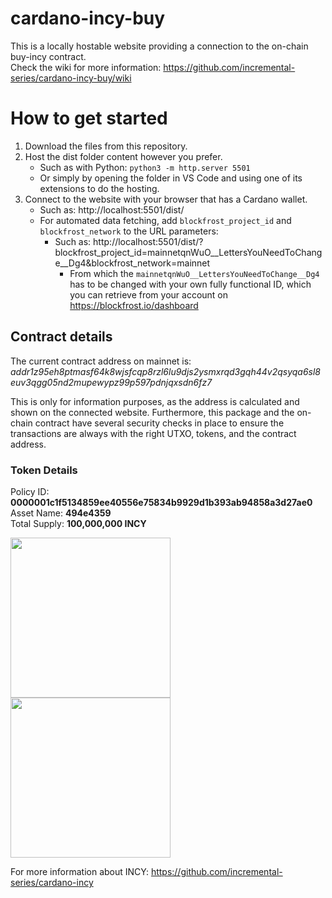 # cardano-incy-buy
This is a locally hostable website providing a connection to the on-chain buy-incy contract.  
Check the wiki for more information: https://github.com/incremental-series/cardano-incy-buy/wiki  

# How to get started
1. Download the files from this repository.
1. Host the dist folder content however you prefer.
   - Such as with Python: `python3 -m http.server 5501`
   - Or simply by opening the folder in VS Code and using one of its extensions to do the hosting.
1. Connect to the website with your browser that has a Cardano wallet.
   - Such as: http://localhost:5501/dist/
   - For automated data fetching, add `blockfrost_project_id` and `blockfrost_network` to the URL parameters:
     - Such as: http://localhost:5501/dist/?blockfrost_project_id=mainnetqnWuO__LettersYouNeedToChange__Dg4&blockfrost_network=mainnet
       - From which the `mainnetqnWuO__LettersYouNeedToChange__Dg4` has to be changed with your own fully functional ID, which you can retrieve from your account on https://blockfrost.io/dashboard

## Contract details
The current contract address on mainnet is:
_addr1z95eh8ptmasf64k8wjsfcqp8rzl6lu9djs2ysmxrqd3gqh44v2qsyqa6sl8euv3qgg05nd2mupewypz99p597pdnjqxsdn6fz7_

This is only for information purposes, as the address is calculated and shown on the connected website. Furthermore, this package and the on-chain contract have several security checks in place to ensure the transactions are always with the right UTXO, tokens, and the contract address.

### Token Details
Policy ID: **0000001c1f5134859ee40556e75834b9929d1b393ab94858a3d27ae0**  
Asset Name: **494e4359**  
Total Supply: **100,000,000 INCY**  

<img src="https://github.com/user-attachments/assets/da4145f3-e7a2-4f16-9345-fcbed1f0b38f" width="256"/>  <img src="https://github.com/user-attachments/assets/1b2f426f-c97e-4ba6-b746-87d00f6fb003" width="256"/>

For more information about INCY: https://github.com/incremental-series/cardano-incy
